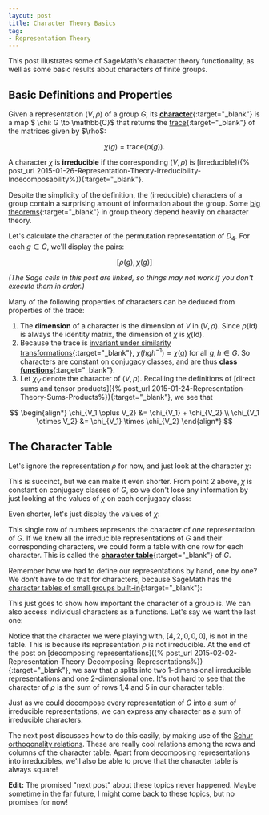 ```yaml
---
layout: post
title: Character Theory Basics
tag: 
- Representation Theory
---
```


This post illustrates some of SageMath's character theory functionality, as well as some basic results about characters of finite groups. 

<!--more-->

## Basic Definitions and Properties

Given a representation $(V,\rho)$ of a group $G$, its [**character**](http://en.wikipedia.org/wiki/Character_theory){:target="_blank"} is a map $ \chi: G \to \mathbb{C}$ that returns the [trace](http://en.wikipedia.org/wiki/Trace_(linear_algebra)){:target="_blank"} of the matrices given by $\rho$:

$$
\chi(g) = \text{trace}(\rho(g)).
$$

A character $\chi$ is **irreducible** if the corresponding $(V,\rho)$ is [irreducible]({% post_url 2015-01-26-Representation-Theory-Irreducibility-Indecomposability%}){:target="_blank"}.

Despite the simplicity of the definition, the (irreducible) characters of a group contain a surprising amount of information about the group. Some [big theorems](http://en.wikipedia.org/wiki/Character_theory#Applications){:target="_blank"} in group theory depend heavily on character theory.

Let's calculate the character of the permutation representation of $D_4$. For each $g \in G$, we'll display the pairs:

$$[\rho(g),\chi(g)]$$

*(The Sage cells in this post are linked, so things may not work if you don't execute them in order.)*

<div class="linked">
  <script type="text/x-sage">
# Define group and its permutation representation
G = DihedralGroup(4)

def rho(g):
    return g.matrix()

# Define a function that returns the character of a representation
def character(rho):
    def chi(g):
        return rho(g).trace()
    return chi

# Compute the character
chi = character(rho)

for g in G:
    show([rho(g),chi(g)])
  </script>
</div>

Many of the following properties of characters can be deduced from properties of the trace:

1. The **dimension** of a character is the dimension of $V$ in $(V,\rho)$. Since $\rho(\text{Id})$ is always the identity matrix, the dimension of $\chi$ is $\chi(\text{Id})$.
1. Because the trace is [invariant under similarity transformations](http://en.wikipedia.org/wiki/Similarity_invariance){:target="_blank"}, $\chi(hgh^{-1}) = \chi(g)$ for all $g,h \in G$. So characters are constant on conjugacy classes, and are thus [**class functions**](http://en.wikipedia.org/wiki/Class_function){:target="_blank"}.
1. Let $\chi_V$ denote the character of $(V,\rho)$. Recalling the definitions of [direct sums and tensor products]({% post_url 2015-01-24-Representation-Theory-Sums-Products%}){:target="_blank"}, we see that

$$
\begin{align*}
  \chi_{V_1 \oplus V_2} &= \chi_{V_1} + \chi_{V_2} \\
  \chi_{V_1 \otimes V_2} &= \chi_{V_1} \times \chi_{V_2}
\end{align*}
$$

## The Character Table

Let's ignore the representation $\rho$ for now, and just look at the character $\chi$:

<div class="linked">
  <script type="text/x-sage">
print("chi  g")
table([[chi(g),g] for g in G])
  </script>
</div>

This is succinct, but we can make it even shorter. From point 2 above, $\chi$ is constant on conjugacy classes of $G$, so we don't lose any information by just looking at the values of $\chi$ on each conjugacy class:

<div class="linked">
  <script type="text/x-sage">
print("chi  conjugacy class")
table([[chi(C[0]),C.list()] for C in G.conjugacy_classes()])
  </script>
</div>

Even shorter, let's just display the values of $\chi$:

<div class="linked">
  <script type="text/x-sage">
[chi(g) for g in G.conjugacy_classes_representatives()]
  </script>
</div>

This single row of numbers represents the character of *one* representation of $G$. If we knew all the irreducible representations of $G$ and their corresponding characters, we could form a table with one row for each character. This is called the [**character table**](http://en.wikipedia.org/wiki/Character_table){:target="_blank"} of $G$.

Remember how we had to define our representations by hand, one by one? We don't have to do that for characters, because  SageMath has the [character tables of small groups built-in](http://www.sagemath.org/doc/constructions/rep_theory.html){:target="_blank"}:

<div class="linked">
  <script type="text/x-sage">
char_table = G.character_table()
char_table
  </script>
</div>

This just goes to show how important the character of a group is. We can also access individual characters as a functions. Let's say we want the last one:

<div class="linked">
  <script type="text/x-sage">
c = G.character(char_table[4])

print("c(g) for each g in G:")
print([c(g) for g in G])

print("c(g) for each conjugacy class:")
print([c(g) for g in G.conjugacy_classes_representatives()])
  </script>
</div>

Notice that the character we were playing with, $[4,2,0,0,0]$, is not in the table. This is because its representation $\rho$  is not irreducible. At the end of the post on [decomposing representations]({% post_url 2015-02-02-Representation-Theory-Decomposing-Representations%}){:target="_blank"}, we saw that $\rho$ splits into two $1$-dimensional irreducible representations and one $2$-dimensional one. It's not hard to see that the character of $\rho$ is the sum of rows 1,4 and 5 in our character table:

<div class="linked">
  <script type="text/x-sage">
c1 = G.character(char_table[0])
c4 = G.character(char_table[3])
c5 = G.character(char_table[4])

c = c1 + c4 + c5

print("c1 + c4 + c5:")
print([c(g) for g in G.conjugacy_classes_representatives()])

print("chi:")
print([chi(g) for g in G.conjugacy_classes_representatives()])
  </script>
</div>

Just as we could decompose every representation of $G$ into a sum of irreducible representations, we can express any character as a sum of irreducible characters. 

The next post discusses how to do this easily, by making use of the [Schur orthogonality relations](http://en.wikipedia.org/wiki/Schur_orthogonality_relations). These are really cool relations among the rows and columns of the character table. Apart from decomposing representations into irreducibles, we'll also be able to prove that the character table is always square!

**Edit:** The promised "next post" about these topics never happened. Maybe sometime in the far future, I might come back to these topics, but no promises for now!








